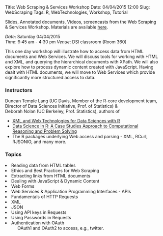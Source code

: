 Title: Web Scraping & Services Workshop
Date: 04/04/2015 12:00
Slug: WebScraping
Tags: R, WebTechnologies, Workshop, Tutorial


Slides, Annotated documents, Videos, screencasts from the Web Scraping & Services Workshop. Materials are available [here](http://datascience.ucdavis.edu/NSFWorkshops/WebScraping/).


*Date*: Saturday 04/04/2015    
*Time*: 9:45 am - 4:30 pm 
*Venue*: DSI classroom (Room 360)
<p>
This one day workshop will illustrate how to access data from
HTML documents and Web Services.
We will discuss tools for working with HTML and XML, and
querying the hierarchical documents with XPath.
We will also explore how to process dynamic content created
with JavaScript.
Having dealt with HTML documents, we will move to Web Services
which provide significantly more structured access to data.


<h3>Instructors</h3>
Duncan Temple Lang (UC Davis, Member of the R-core development team,   Director of Data Sciences
Initiative, Prof. of Statistics) &amp; <br/>
Deborah Nolan (UC Berkeley, Prof. Statistics),
authors of
<ul>
  <li> <a
href="http://www.amazon.com/XML-Web-Technologies-Data-Sciences/dp/1461478995/ref=sr_1_1?ie=UTF8&qid=1391145599&sr=8-1&keywords=xml+and+web+technologies+for+data+sciences+with+r">
XML and Web Technologies for Data Sciences with R</a>

  <li><a href="http://www.crcpress.com/product/isbn/9781482234817?utm_source=WhatCounts+Publicaster+Edition&utm_medium=email&utm_campaign=CZP05P_Data&utm_content=Data+Science+in+R%3a+A+Case+Studies+Approach+to+Computational+Reasoning+and+Problem+Solving">Data Science in R: A Case Studies Approach to Computational Reasoning and Problem Solving</a></li> 
</li>
  <li>The R packages underlying Web access and parsing -  XML, RCurl, RJSONIO, and many more.</li>
</ul>

<h3>Topics</h3>

</p>
<dl>
  <dt>
  <li>Reading data from HTML tables</li>
  <dd>

  <dt>
  <li>Ethics and Best Practices for Web Scraping</li>
  <dd>
    
  <dt>
  <li>Extracting links from HTML documents</li> 
  <dd>

  <dt>
  <li>Dealing with JavaScript &amp; Dynamic Content </li>
  <dd>

  <dt>
  <li>Web Forms</li>
  <dd>
    
  <dt>
  <li>Web Services &amp; Application Programming Interfaces - APIs</li>
  <dd>

  <dt>
  <li>Fundamentals of HTTP Requests</li>
  <dd>

  <dt>
  <li>XML</li>
  <dd>
    
  <dt>
  <li>JSON</li>
  <dd>

  <dt>
  <li>Using API keys in Requests</li>
  <dd>

  <dt>
  <li>Using Passwords in Requests</li>
  <dd>
    
  <dt>
  <li>Authentication with OAuth</li>
  <dd> OAuth1 and OAuth2 to access, e.g., twitter.
</dl>
